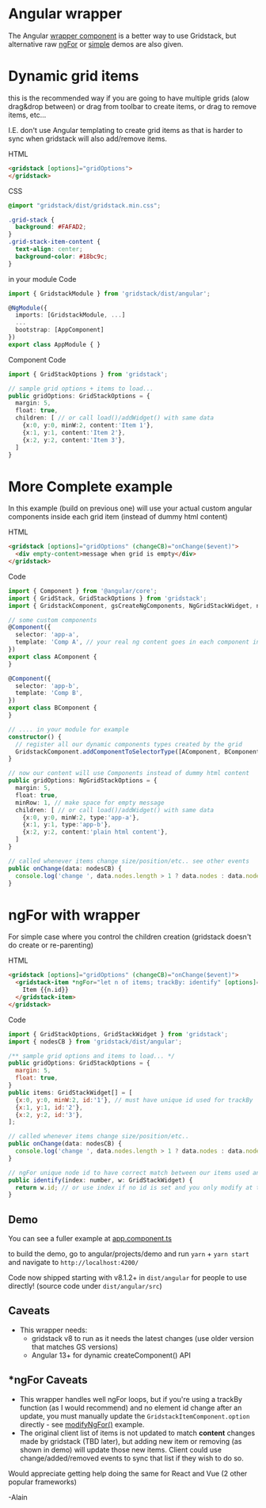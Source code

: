 # Angular wrapper

The Angular [wrapper component](projects/lib/src/lib/gridstack.component.ts) <gridstack> is a better way to use Gridstack, but alternative raw [ngFor](projects/demo/src/app/ngFor.ts) or [simple](projects/demo/src/app/simple.ts) demos are also given.

# Dynamic grid items
this is the recommended way if you are going to have multiple grids (alow drag&drop between) or drag from toolbar to create items, or drag to remove items, etc...

I.E. don't use Angular templating to create grid items as that is harder to sync when gridstack will also add/remove items.

HTML 
```html
<gridstack [options]="gridOptions">
</gridstack>
```

CSS
```css
@import "gridstack/dist/gridstack.min.css";

.grid-stack {
  background: #FAFAD2;
}
.grid-stack-item-content {
  text-align: center;
  background-color: #18bc9c;
}
```

in your module Code
```ts
import { GridstackModule } from 'gridstack/dist/angular';

@NgModule({
  imports: [GridstackModule, ...]
  ...
  bootstrap: [AppComponent]
})
export class AppModule { }
```

Component Code
```ts
import { GridStackOptions } from 'gridstack';

// sample grid options + items to load...
public gridOptions: GridStackOptions = {
  margin: 5,
  float: true,
  children: [ // or call load()/addWidget() with same data
    {x:0, y:0, minW:2, content:'Item 1'},
    {x:1, y:1, content:'Item 2'},
    {x:2, y:2, content:'Item 3'},
  ]
}
```

# More Complete example
In this example (build on previous one) will use your actual custom angular components inside each grid item (instead of dummy html content)

HTML 
```html
<gridstack [options]="gridOptions" (changeCB)="onChange($event)">
  <div empty-content>message when grid is empty</div>
</gridstack>
```

Code
```ts
import { Component } from '@angular/core';
import { GridStack, GridStackOptions } from 'gridstack';
import { GridstackComponent, gsCreateNgComponents, NgGridStackWidget, nodesCB } from 'gridstack/dist/angular';

// some custom components
@Component({
  selector: 'app-a',
  template: 'Comp A', // your real ng content goes in each component instead...
})
export class AComponent {
}

@Component({
  selector: 'app-b',
  template: 'Comp B',
})
export class BComponent {
}

// .... in your module for example
constructor() {
  // register all our dynamic components types created by the grid
  GridstackComponent.addComponentToSelectorType([AComponent, BComponent]);
}

// now our content will use Components instead of dummy html content
public gridOptions: NgGridStackOptions = {
  margin: 5,
  float: true,
  minRow: 1, // make space for empty message
  children: [ // or call load()/addWidget() with same data
    {x:0, y:0, minW:2, type:'app-a'},
    {x:1, y:1, type:'app-b'},
    {x:2, y:2, content:'plain html content'},
  ]
}

// called whenever items change size/position/etc.. see other events
public onChange(data: nodesCB) {
  console.log('change ', data.nodes.length > 1 ? data.nodes : data.nodes[0]);
}
```

# ngFor with wrapper
For simple case where you control the children creation (gridstack doesn't do create or re-parenting)

HTML 
```html
<gridstack [options]="gridOptions" (changeCB)="onChange($event)">
  <gridstack-item *ngFor="let n of items; trackBy: identify" [options]="n">
    Item {{n.id}}
  </gridstack-item>
</gridstack>
```

Code
```javascript
import { GridStackOptions, GridStackWidget } from 'gridstack';
import { nodesCB } from 'gridstack/dist/angular';

/** sample grid options and items to load... */
public gridOptions: GridStackOptions = {
  margin: 5,
  float: true,
}
public items: GridStackWidget[] = [
  {x:0, y:0, minW:2, id:'1'}, // must have unique id used for trackBy
  {x:1, y:1, id:'2'},
  {x:2, y:2, id:'3'},
];

// called whenever items change size/position/etc..
public onChange(data: nodesCB) {
  console.log('change ', data.nodes.length > 1 ? data.nodes : data.nodes[0]);
}

// ngFor unique node id to have correct match between our items used and GS
public identify(index: number, w: GridStackWidget) {
  return w.id; // or use index if no id is set and you only modify at the end...
}
```

## Demo
You can see a fuller example at [app.component.ts](src/app/app.component.ts)

to build the demo, go to angular/projects/demo and run `yarn` + `yarn start` and navigate to `http://localhost:4200/` 

Code now shipped starting with v8.1.2+ in `dist/angular` for people to use directly! (source code under `dist/angular/src`)
## Caveats 

 - This wrapper needs: 
    - gridstack v8 to run as it needs the latest changes (use older version that matches GS versions)
    - Angular 13+ for dynamic createComponent() API

 ## *ngFor Caveats
 - This wrapper handles well ngFor loops, but if you're using a trackBy function (as I would recommend) and no element id change after an update,
 you must manually update the `GridstackItemComponent.option` directly - see [modifyNgFor()](src/app/app.component.ts#L174) example.
 - The original client list of items is not updated to match **content** changes made by gridstack (TBD later), but adding new item or removing (as shown in demo) will update those new items. Client could use change/added/removed events to sync that list if they wish to do so.

 Would appreciate getting help doing the same for React and Vue (2 other popular frameworks)
 
 -Alain
